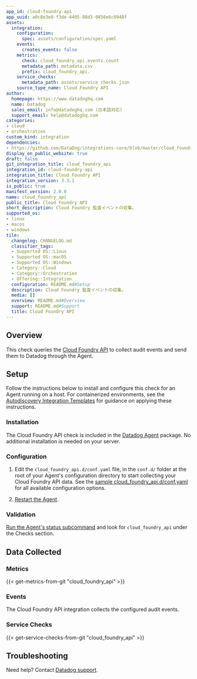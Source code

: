 ```yaml
---
app_id: cloud-foundry-api
app_uuid: a0c8e3e8-f3de-4405-88d3-0856e6c0948f
assets:
  integration:
    configuration:
      spec: assets/configuration/spec.yaml
    events:
      creates_events: false
    metrics:
      check: cloud_foundry_api.events.count
      metadata_path: metadata.csv
      prefix: cloud_foundry_api.
    service_checks:
      metadata_path: assets/service_checks.json
    source_type_name: Cloud Foundry API
author:
  homepage: https://www.datadoghq.com
  name: Datadog
  sales_email: info@datadoghq.com (日本語対応)
  support_email: help@datadoghq.com
categories:
- cloud
- orchestration
custom_kind: integration
dependencies:
- https://github.com/DataDog/integrations-core/blob/master/cloud_foundry_api/README.md
display_on_public_website: true
draft: false
git_integration_title: cloud_foundry_api
integration_id: cloud-foundry-api
integration_title: Cloud Foundry API
integration_version: 3.3.1
is_public: true
manifest_version: 2.0.0
name: cloud_foundry_api
public_title: Cloud Foundry API
short_description: Cloud Foundry 監査イベントの収集。
supported_os:
- linux
- macos
- windows
tile:
  changelog: CHANGELOG.md
  classifier_tags:
  - Supported OS::Linux
  - Supported OS::macOS
  - Supported OS::Windows
  - Category::Cloud
  - Category::Orchestration
  - Offering::Integration
  configuration: README.md#Setup
  description: Cloud Foundry 監査イベントの収集。
  media: []
  overview: README.md#Overview
  support: README.md#Support
  title: Cloud Foundry API
---
```


<!--  SOURCED FROM https://github.com/DataDog/integrations-core -->


## Overview

This check queries the [Cloud Foundry API][1] to collect audit events and send them to Datadog through the Agent.

## Setup

Follow the instructions below to install and configure this check for an Agent running on a host. For containerized environments, see the [Autodiscovery Integration Templates][2] for guidance on applying these instructions.

### Installation

The Cloud Foundry API check is included in the [Datadog Agent][3] package.
No additional installation is needed on your server.

### Configuration

1. Edit the `cloud_foundry_api.d/conf.yaml` file, in the `conf.d/` folder at the root of your Agent's configuration directory to start collecting your Cloud Foundry API data. See the [sample cloud_foundry_api.d/conf.yaml][4] for all available configuration options.

2. [Restart the Agent][5].

### Validation

[Run the Agent's status subcommand][6] and look for `cloud_foundry_api` under the Checks section.

## Data Collected

### Metrics
{{< get-metrics-from-git "cloud_foundry_api" >}}


### Events

The Cloud Foundry API integration collects the configured audit events.

### Service Checks
{{< get-service-checks-from-git "cloud_foundry_api" >}}


## Troubleshooting

Need help? Contact [Datadog support][9].


[1]: http://v3-apidocs.cloudfoundry.org
[2]: https://docs.datadoghq.com/ja/agent/kubernetes/integrations
[3]: https://app.datadoghq.com/account/settings/agent/latest
[4]: https://github.com/DataDog/integrations-core/blob/master/cloud_foundry_api/datadog_checks/cloud_foundry_api/data/conf.yaml.example
[5]: https://docs.datadoghq.com/ja/agent/guide/agent-commands/#start-stop-and-restart-the-agent
[6]: https://docs.datadoghq.com/ja/agent/guide/agent-commands/#agent-status-and-information
[7]: https://github.com/DataDog/integrations-core/blob/master/cloud_foundry_api/metadata.csv
[8]: https://github.com/DataDog/integrations-core/blob/master/cloud_foundry_api/assets/service_checks.json
[9]: https://docs.datadoghq.com/ja/help